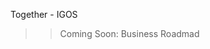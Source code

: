 Together - IGOS

>> Coming Soon: Business Roadmad

<!---
together-igos/together-igos is a ✨ special ✨ repository because its `README.md` (this file) appears on your GitHub profile.
You can click the Preview link to take a look at your changes.
--->
